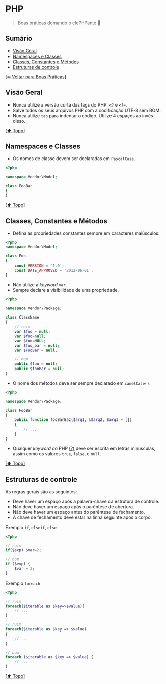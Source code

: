 # PHP

> Boas práticas domando o elePHPante 🐘

## Sumário

- [Visão Geral](#vis%C3%A3o-geral)
- [Namespaces e Classes](#namespaces-e-classes)
- [Classes, Constantes e Métodos](#classes-constantes-e-m%C3%A9todos)
- [Estruturas de controle](#estruturas-de-controle)

[[⬅ Voltar para Boas Práticas]](../boas-praticas)

## Visão Geral

- Nunca utilize a versão curta das tags do PHP: `<?` e `<?=`.
- Salve todos os seus arquivos PHP com a codificação UTF-8 sem BOM.
- Nunca utilize `tab` para indentar o código. Utilize 4 espaços ao invés disso.

[[⬆ Topo]](#sum%C3%A1rio)

## Namespaces e Classes

- Os nomes de classe devem ser declaradas em `PascalCase`.

```php
<?php

namespace Vendor\Model;

class FooBar
{
}
```

[[⬆ Topo]](#sum%C3%A1rio)

## Classes, Constantes e Métodos

- Defina as propriedades constantes sempre em caracteres maiúsculos:

```php
<?php
namespace Vendor\Model;

class Foo
{
    const VERSION = '1.0';
    const DATE_APPROVED = '2012-06-01';
}
```

- Não utilize a *keyword* `var`.
- Sempre declare a visibilidade de uma propriedade.

```php
<?php

namespace Vendor\Package;

class ClassName
{
    // ruim
    var $foo = null;
    var $foo=null;
    var $foo=NULL;
    var $foo_bar = null;
    var $FooBar = null;

    // bom
    public $foo = null;
    public $fooBar = null;
}
```

- O nome dos métodos deve ser sempre declarado em `camelCase()`.

```php
<?php

namespace Vendor\Package;

class FooBar
{
    public function fooBarBaz($arg1, &$arg2, $arg3 = [])
    {
        // ...
    }
}
```

- Qualquer *keyword* do PHP [(?)](http://php.net/manual/en/reserved.keywords.php) deve ser escrita em letras minúsculas, assim como os valores `true`, `false`, e `null`.

[[⬆ Topo]](#sum%C3%A1rio)

## Estruturas de controle

As regras gerais são as seguintes:

- Deve haver um espaço após a palavra-chave da estrutura de controle.
- Não deve haver um espaço após o parêntese de abertura.
- Não deve haver um espaço antes do parêntese de fechamento.
- A chave de fechamento deve estar na linha seguinte após o corpo.

Exemplo `if`, `elseif`, `else`

```php
<?php

// ruim
if($exp) $var=2;

// bom
if ($exp) {
    $var = 2;
}
```

Exemplo `foreach`

```php
<?php

// ruim
foreach($iterable as $key=>$value){
    // ...
}

// ruim
foreach($iterable as $key => $value)
{
    // ...
}

// bom
foreach ($iterable as $key => $value) {
    // ...
}
```

[[⬆ Topo]](#sum%C3%A1rio)
